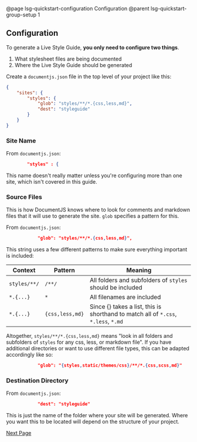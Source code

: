 @page lsg-quickstart-configuration Configuration
@parent lsg-quickstart-group-setup 1

## Configuration

To generate a Live Style Guide, **you only need to configure two things**.

1. What stylesheet files are being documented
2. Where the Live Style Guide should be generated

Create a `documentjs.json` file in the top level of your project like this:

```json
{
    "sites": {
        "styles": {
            "glob": "styles/**/*.{css,less,md}",
            "dest": "styleguide"
        }
    }
}
```

### Site Name

From `documentjs.json`:
```json
        "styles" : {
```

This name doesn't really matter unless you're configuring more than one site, which isn't covered in this guide.


### Source Files

This is how DocumentJS knows where to look for comments and markdown files that it will use to generate the site. `glob` specifies a pattern for this.

From `documentjs.json`:
```json
            "glob": "styles/**/*.{css,less,md}",
```

This string uses a few different patterns to make sure everything important is included:

<table>
<thead>
<tr>
  <th>Context</th>
  <th>Pattern</th>
  <th>Meaning</th>
</tr>
</thead>
<tbody><tr>
  <td><code>styles/**/</code></td>
  <td><code>/**/</code></td>
  <td>All folders and subfolders of <code>styles</code> should be included</td>
</tr>
<tr>
  <td><code>*.{...}</code></td>
  <td><code>*</code></td>
  <td>All filenames are included</td>
</tr>
<tr>
  <td><code>*.{...}</code></td>
  <td><code>{css,less,md}</code></td>
  <td>Since {} takes a list, this is shorthand to match all of  <code>*.css</code>, <code>*.less</code>, <code>*.md</code></td>
</tr>
</tbody></table>


Altogether, `styles/**/*.{css,less,md}` means "look in all folders and subfolders of `styles` for any css, less, or markdown file". If you have additional directories or want to use different file types, this can be adapted accordingly like so:

```json
            "glob": "{styles,static/themes/css}/**/*.{css,scss,md}"
```

### Destination Directory

From `documentjs.json`:
```json
            "dest": "styleguide"
```

This is just the name of the folder where your site will be generated. Where you want this to be located will depend on the structure of your project.


[Next Page](/docs/lsg-quickstart-file-organization.html)